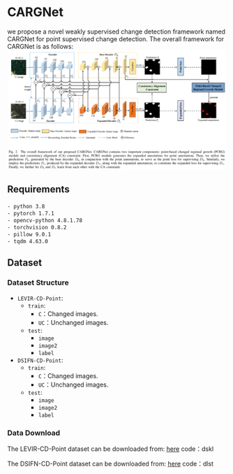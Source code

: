 # CARGNet
we propose a novel weakly supervised change detection framework named CARGNet for point supervised change detection. The overall framework for CARGNet is as follows:
![markdown](./images/framework.jpg)
## Requirements
```
- python 3.8
- pytorch 1.7.1
- opencv-python 4.8.1.78
- torchvision 0.8.2
- pillow 9.0.1
- tqdm 4.63.0
```
## Dataset
### Dataset Structure
* `LEVIR-CD-Point`:
    * `train`:
      * `C`：Changed images.
      * `UC`：Unchanged images.
    * `test`:
      * `image`
      * `image2`
      * `label`
* `DSIFN-CD-Point`:
    * `train`:
      * `C`：Changed images.
      * `UC`：Unchanged images.
    * `test`:
      * `image`
      * `image2`
      * `label`
### Data Download
The LEVIR-CD-Point dataset can be downloaded from: [here](https://pan.baidu.com/s/1IeKRxOfuvyh0Q2LHIOy2iA) code：dskl

The DSIFN-CD-Point dataset can be downloaded from: [here](https://pan.baidu.com/s/1cI4w76yKG2C6GIPYKOcrIA) code：dlst
